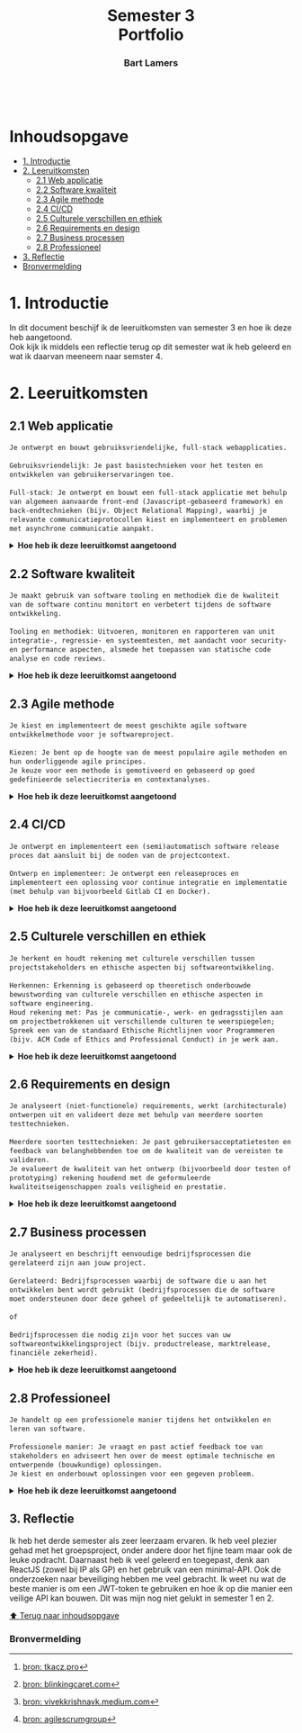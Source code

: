<h1 align="center">Semester 3<br/>Portfolio</h1>
<h3 align="center">Bart Lamers</h3>
<br/>

<p align="center"><img alt="" src="https://c.tenor.com/_DOBjnGspYAAAAAC/code-coding.gif"/></p>

# Inhoudsopgave
* [1. Introductie](#1-introductie)
* [2. Leeruitkomsten](#2-leeruitkomsten)
  * [2.1 Web applicatie](#21-web-applicatie)
  * [2.2 Software kwaliteit](#22-software-kwaliteit)
  * [2.3 Agile methode](#23-agile-methode)
  * [2.4 CI/CD](#24-cicd)
  * [2.5 Culturele verschillen en ethiek](#25-culturele-verschillen-en-ethiek)
  * [2.6 Requirements en design](#26-requirements-en-design)
  * [2.7 Business processen](#27-business-processen)
  * [2.8 Professioneel](#28-professioneel)
* [3. Reflectie](#3-reflectie)
* [Bronvermelding](#bronvermelding)

# 1. Introductie
In dit document beschijf ik de leeruitkomsten van semester 3 en hoe ik deze heb aangetoond.<br/>
Ook kijk ik middels een reflectie terug op dit semester wat ik heb geleerd en wat ik daarvan meeneem naar semster 4.



# 2. Leeruitkomsten
## 2.1 Web applicatie
```
Je ontwerpt en bouwt gebruiksvriendelijke, full-stack webapplicaties.

Gebruiksvriendelijk: Je past basistechnieken voor het testen en ontwikkelen van gebruikerservaringen toe.

Full-stack: Je ontwerpt en bouwt een full-stack applicatie met behulp van algemeen aanvaarde front-end (Javascript-gebaseerd framework) en back-endtechnieken (bijv. Object Relational Mapping), waarbij je relevante communicatieprotocollen kiest en implementeert en problemen met asynchrone communicatie aanpakt.
```
<details>
<summary><b>Hoe heb ik deze leeruitkomst aangetoond</b></summary>

####
<details>
<summary><b>Individueel project (Chefresh)</b></summary>

### 2.1.1 Project beschrijving
Chefresh is een app die is ontwikkeld in C# met gebruik van een minimale API-backend en een ReactJS-frontend.

Doel van de app: <br/>
Chefresh: de revolutionaire inventarisatie-app waarmee u uw producten in huis kunt bijhouden op houdbaarheidsdatum!
Zo kom je nooit meer voor verrassingen in de koelkast te staan en bereid je de lekkerste gerechten met etenswaren die het snelst genuttigd moeten worden.
Wel zo fijn voor onze planeet 🌍

### 2.1.4 Minimal-API of REST-API?
Chefresh versie 1 is een MVC-applicatie met 3-lagen structuur.
Dit was nodig om de leeruitkomsten uit semester 2 aan te tonen.
Nu wil ik de Chefresh app verder optimaliseren en ga ik een API maken die met een losse front-end communiceerd.
Hiervoor heb ik onderzoek gedaan naar een minimal API (zonder controllers) of een standaard API (met controllers) zie 2.1.6

### 2.1.5 Front-end
De front-end van Chefresh is gemaakt in ReactJS i.c.m. bootstrap voor react.
Ik had nog nooit eerder gewerkt met ReactJS dus het was een hele uitdaging om de web-app op de juiste manier te laten functioneren.
In de frond-end maak ik gebruik van Axios voor het versturen van calls naar de back-end.

In het begin liep ik tegen het probleem van cross-origin aan en dat mijn front-end daardoor niet kon communiceren met de back-end.
Na wat aanpassingen in de back-end was dit probleem ook verholpen.

### 2.1.6 Back-end
Ik heb dit semester opnieuw gekozen voor een backend in C# (.Net6).
In het 2e semester heb ik ook al met C# (.Net6) gewerkt met een MVC-versie van Chefresh.
Omdat ik me meer wilde verdiepen in C# heb ik niet gekozen voor een standaard REST-API met controllers aangezien dit te makkelijk zou zijn met het ombouwen van de MVC-applicatie naar een API.
Daarom heb ik gekozen voor een minimal-API, een API zonder controllers waarbij de endpoints worden aangemaakt in de program.cs.

Omdat Chefresh voornamelijk bestaat uit CRUD-acties heeft een minimal-API als voordeel dat het compacter is dan een standaard-API.
Het was wel even zoeken hoe een minimal-API werkt omdat de documentatie en implementatie er van nog niet zo breed bekend is als de standaard versie van een API.

Gaandeweg ben ik er achter gekomen dat naast de voordelen die een minimal-API met zich mee brengt er ook nadelen zijn.
Zo is het niet mogelijk om een cookie aan te maken in een endpoint, maar uitsluitend in de middleware.
Hierdoor heb ik de JWT-token niet als httpOnly-cookie kunnen meesturen en moest ik de token opslaan in de localstorage van de browser.
Meer hierover heb ik beschreven in mijn onderzoek naar veiligheid.

### 2.1.7 Hoe kan ik mijn api beveiligen tegen ongeautoriseerde toegang?
Om dit uit te zoeken heb ik onderzoek gedaan naar welke manieren er mogelijk zijn om mijn API zo goed mogelijk te beveiligen tegen ongeautoriseerde toegang.
Middels dit onderzoek ben ik er achter gekomen dat er erg veel manieren zijn om een API beter te beveiligen.

```
DOT-Framework:
- Community research
- Best good and bad practices
```

### 2.1.8 Welke manieren zijn er?
Allereerst kwam ik in het onderzoek tegen dat en verschillende design principles zijn voor het bouwen van een API.
Hierdoor kwam ik er achter dat ik een gedeelte van die principles al heb toegepast.
[https://restfulapi.net/security-essentials/]
[https://www.f5.com/labs/learning-center/securing-apis-10-best-practices-for-keeping-your-data-and-infrastructure-safe]

Denk aan:

**SSL/TSL:**
Mijn applicatie zowel front-end als back-end maken gebruik van SSL,
hierdoor is de informatie die tussen de API en client worden verstuurd versleuteld.

**Wachtwoord hashing:**
De wachtwoorden in mijn app worden gehashed opgeslagen.
Dit voorkomt dat wachtwoorden leesbaar worden opgeslagen in de database.

**Hou het simpel:**
Ik heb geen onnodige end-points of extra moeilijke end-points gemaakt. Het doel is en blijft een CRUD applicatie.
Het onnodig moeilijk maken van een end-point kan ook de beveiliging schaden.

**Geef nooit informatie over URL's vrij:**
In de URL's staan geen data zoals wachtwoorden, gebruikersnamen, emailadressen etc.
Alles wordt uitsluitend via de body meegestuurd van de front-end naar de back-end.

**Validatie op invoerparameters:**
Er vind valitatie op de invoer plaats. Als een gebuiker verkeerde data invoerd krijgt de frond-ent ook een juiste status terug van de back-end.
Het is ook onmogelijk om een verzoek te doen als de parameters niet kloppen.

Daarnaast zijn er extra mogelijkheden om een API beter te beveiligen.

Zoals: **OAuth** en **Jason Web Token (JWT)**

### 2.1.9 Wat is OAuth?
"OAuth (Open Authorization) - vaak geschreven als de nieuwste versie OAuth 2.0 - is een protocol dat wordt gebruikt om een gebruiker te authenticeren via een authenticatieserver.

Een van de handige dingen van OAuth is dat u accounttoegang op een veilige manier kunt delegeren zonder inloggegevens te delen.
In plaats van inloggegevens vertrouwt OAuth op toegangstokens.

Met behulp van toegangstokens kan een clienttoepassing de identiteit verifiëren van de gebruiker die zichzelf heeft geverifieerd." [https://supertokens.com/blog/oauth-vs-jwt#]

**Voordelen van OAuth:**

- Het is een industrie standaard voor authenticatie.
- Er zijn veel plug-en-play opties voor implementatie.
- OAuth is bewezen veilig en veel getest.
- OAuth kan gebruikt worden met bijna alle codeer-talen.

**Nadelen van OAuth:**

- OAuth is erg gecompliceerd.
- Lagere end-user privacy (denk aan de autnenticatie via een google server).
- In sommige applicaties is het over-kill.
- Geen sessie-mangement oplossing.

### 2.1.10 Wat zijn JWT-Tokens?
"Een JWT is een token dat wordt gegenereerd door de authenticatieserver en de informatie van de eindgebruiker bevat (zoals gebruikers-ID, e-mail, enz.).
De informatie is in JSON-indeling en kan efficiënt worden geverifieerd door de client met behulp van cryptografie." [https://supertokens.com/blog/oauth-vs-jwt#]

**Voordelen van JWT-Tokens:**

- JWT zijn opzichzelf staand.
- JWT biedt sterke veiligheidsgaranties.
- JWT's worden alleen op de client opgeslagen.
- Ze zijn efficiënt en snel te verifiëren.

**Nadelen van JWT-Tokens:**

- Je kunt JWT's niet intrekken zonder veel extra technische implentatie, denk aan blacklisting.
- Het is gemakkelijk om beveiligings lekken te creëren terwijl je één geheim veilig houdt.

### 2.1.11 Welke manieren zijn er om JWT-tokens te bewaren?
Voor mijn project wil ik gebruik gaan maken van JWT-tokens voor authenticatie.
Deze tokens moeten ergens worden opgeslagen, dit kan echter op verschillende manieren.
Dit ben ik verder gaan uitzoeken middels onderzoek.
Iedere manier heeft namelijk zijn voor- en zijn nadelen en deze ga ik behandelen.

**LocalStorage:**
Het opslaan van de JWT-token in localStorage heeft als voordeel dat het makkelijk toegankelijk is via JavaScript en dus daardoor gemakkelijker te beheren en op te vragen.
Daarnaast is het persistente opslag, dit houdt in dat zelfs wanneer een browser wordt afgesloten of wanneer een nieuwe tab of verversing van de pagina plaats vindt de gebruiker nog steeds geauthentiseerd is.
Dit kan voor sommige applicaties een uitkomst bieden, zeker als deze uit meerdere pagina’s bestaat zoals Chefresh.

De gemakkelijke toegankelijkheid is ook meteen de grootste valkuil van localStorage,
aangezien iedereen met kennis van JavaScript de tokens zou kunnen onderscheppen.
Dit zorgt voor een veiligheidsrisico XSS-attack.

**SessionStorage:**
Het opslaan van de JWT-token in sessionStorage heeft hetzelfde voordeel als localStorage dat het makkelijk toegankelijk is via JavaScript en dus daardoor gemakkelijker te beheren en op te vragen.
Anders dan localStorage is sessionStorage niet persistente opslag, dit houdt in dat wanneer een browser wordt afgesloten of wanneer een nieuwe tab of verversing van de pagina plaats vindt de gebruiker niet meer geauthentiseerd is.
Dit kan voor sommige applicaties een uitkomst bieden (denk aan een one-page-applicatie), maar voor mijn applicatie is dat juist niet handig.

Net als bij localStorage is de gemakkelijke toegankelijkheid ook meteen de grootste valkuil van sessionStorage,
aangezien iedereen met kennis van JavaScript de tokens zou kunnen onderscheppen.
Dit zorgt voor een veiligheidsrisico XSS-attack.

**Cookies:**
Het opslaan van een JWT-token in de cookies kan op meerdere manieren en heeft als voordeel dat ze volledig te configureren zijn.
Ook cookies zijn persistente opslag, dus net als bij localStorage blijven gebruikers geauthentiseerd.
Indien een cookie juist is geconfigureerd is het ook de veiligste oplossing en ben je tegen XSS-attacks beschermt.
Het nadeel van een “veilige” cookie is dat je deze instelt op HTTPonly, wat inhoudt dat de cookie niet meer bereikbaar is via JavaScript en enkel in de header wordt meegestuurd.
Hierdoor kun je de token dus ook niet meer gebruiken in de front-end laag om data uit te halen.
Maar ook cookies bevatten kwetsbaarheden zoals CSRF-attacks. Het is dus de vraag wat het best werkt voor je applicatie.

### 2.1.12 Conclusie: Wat is de beste manier voor mijn project?
Het bewaren van een JWT-token in een httpOnly cookie is het veiligst. Ik heb daarom ook gekeken of ik dit kan toepassen in mijn persoonlijk project.
Echter, omdat ik werk met een minimal-API kan ik alleen cookies aanmaken in de "middleware" en niet in mijn endpoints.
Het probleem is dus dat er dan al een JWT-token moet worden aangemaakt voordat een gebruiker zich kan authentiseren,
hierdoor ben ik genoodzaakt ben gebruik te maken van localstorage, omdat mijn applicatie wel persistente opslag van de token vereist. [^1], [^2], [^3].

Als ik van plan ben om een grotere applicatie te gaan maken ga ik me zeker verder verdiepen in OAuth of zelfs een combinatie van OAuth en JWT voor de beste manier van beveliging.

</details>
<br/>
<details>
<summary><b>&nbsp;Groepsproject (Ordinner)</b></summary>

### 2.1.13 Project beschrijving
Ordinner is een applicatie voor gebruik in de horeca.
De app is voorzien van meerdere frond-ends en één back-end.
Zo is er een front-end voor de restaurantgasten die via de web-app een bestelling kunnen plaatsen die vervolgens - via de API - word doorgestuurd naar de front-end voor keuken en bar.
Het was een hele uitdaging om alle requirements te verwezenlijken, maar met goed teamwork is het wel gelukt.
De stakeholders zijn bij alle opleveringen erg enthousiast geweest over het opgeleverde werk, en zijn in het hele process ook nauw betrokken geweest.

### 2.1.14 Front-end
De front-end van Ordinner is geschreven in ReactJS, ik heb me samen met Britt voornamelijk ingespannen voor het front-end gedeelte van de app.
De front-end is regelmatig aangepast op basis van nieuwe feedback van de stakeholders.
Omdat we werken in het groepsproject met agile is het project eigenlijk nooit "af", maar is er altijd ruimte voor verbetering.
Ik heb de samenwerking met Britt als erg prettig ervaren en we mogen bij zijn met het behaalde resultaat.

### 2.1.15 Back-end
De back-end van Ordinner is geschreven in JAVA spring-boot en er is gebruik gemaakt van hybernate voor het genereren van de database.
Omdat ik voornamelijk bezig ben geweest met de front-end is er niet een specifiek item uit de back-end wat ik heb gemaakt.
Wel is er veel overleg geweest tussen Maarten en Janine (team back-end) om nieuwe endpoints te maken die vervolgens gebruikt zouden worden in de front-end.

</details>


[⬆️ Terug naar inhoudsopgave](#inhoudsopgave)

</details>

## 2.2 Software kwaliteit
```
Je maakt gebruik van software tooling en methodiek die de kwaliteit van de software continu monitort en verbetert tijdens de software ontwikkeling.

Tooling en methodiek: Uitvoeren, monitoren en rapporteren van unit integratie-, regressie- en systeemtesten, met aandacht voor security- en performance aspecten, alsmede het toepassen van statische code analyse en code reviews.
```
<details>
<summary><b>Hoe heb ik deze leeruitkomst aangetoond</b></summary>

####
<details>
<summary><b>&nbsp;Individueel project (Chefresh)</b></summary>

### 2.2.1 SonarQube
Om de software kwaliteit van mijn app te controleren heb ik gebruik gemaakt van SonarQube.
Ik heb hiervoor SonarQube geinstalleerd op mijn eigen server.<br/>
Via github-actions wordt er bij iedere push op de main branch middelds een yaml file een build van het project uitgevoerd en als deze geslaagd is wordt de code doorgestuurd naar het SonarQube dashboard.

Na de eerste keer dat SonarQube de code heeft gescand had de back-end de volgende issues:
* 28 bugs
* 71 code smells
* 0 vulnerabilities
* 0 security hotspot(s)

![img.png](images/IPBackEnd-Sonar-1-12-19-53.png)

### 2.2.2 End2End testing
Om het project end2end te testen heb ik gebruik gemaakt van cypress.<br/>
Hiervoor heb ik eerst uitgevoerd:
```
npm install cypress --save-dev
```
Daarna:
```
npx cypress open
```
Toen opende Cypress:

![img.png](images/first-opened-cypress.png)

Vervolgens opende dit dashboard in firefox:

![img.png](images/first-opened-cypress-dashboard.png)

Na het schrijven van een eerste simpele test, de homepage inladen liep ik meteen tegen errors aan:

![img.png](images/IP-Front-end-first-cypress-result.png)

Dit komt omdat ik de homepage en navbar aan wil passen op basis van de ingelogde gebruiker, maar als een gebruiker nog niet is ingelogd kan de fornt-end deze data niet op halen uit de backend.
Dit zorgt dus voor problemen. Om dit op te lossen heb ik een 'sub'-navbar en homepage gemaakt die worden ingeladen zolang een user nog niet is ingelogd.

</details>
<br/>
<details>
<summary><b>&nbsp;Groepsproject (Ordinner)</b></summary>

### 2.2.3 SonarQube
Om de software kwaliteit van het groepsproject te controleren heb ik gebruik gemaakt van SonarQube.
Ik heb hiervoor de sonarqube installatie gebruikt van mijn eigen server.<br/>
Via github-actions wordt er bij iedere push en/of pull-request op de master branch middelds een yaml file een build van het project uitgevoerd en als deze geslaagd is wordt de code doorgestuurd naar het SonarQube dashboard.

Na de eerste keer dat SonarQube de code heeft gescand had de back-end de volgende issues:
  * 3 bugs
  * 43 code smells
  * 8 vulnerabilities
  * 1 security hotspot(s)

![img.png](images/GPBackEnd-Sonar-7-12-10-35.png)

Ik heb daarna samen met Janine diverse oplossingen doorgevoerd, daarna had de code de volgende issues:
  * 0 bugs
  * 46 code smells
  * 8 vulnerabilities
  * 0 security hotspot(s)

![img.png](images/GPBackEnd-Sonar-7-12-11-56.png)

Op moment van schrijven (7 december 2022) scooren Reliability, Security Review en Maintainability een 'A' en Security een 'E'

![img.png](images/GPBackEnd-Sonar-7-12-2022.png)

</details>


[⬆️ Terug naar inhoudsopgave](#inhoudsopgave)

</details>

## 2.3 Agile methode
```
Je kiest en implementeert de meest geschikte agile software ontwikkelmethode voor je softwareproject.

Kiezen: Je bent op de hoogte van de meest populaire agile methoden en hun onderliggende agile principes.
Je keuze voor een methode is gemotiveerd en gebaseerd op goed gedefinieerde selectiecriteria en contextanalyses.
```
<details>
<summary><b>Hoe heb ik deze leeruitkomst aangetoond</b></summary>

### 2.3.1 Wat is agile?
"Agile betekent letterlijk – behendigheid, wendbaar of lenigheid.
Het is een manier van werken waarbij behendigheid voorop staat.
Een organisatie dat een project uitvoert vanuit de Agile methodiek is ervan bewust dat omstandigheden veranderen, 
en weet hier slim op in te spelen. Klanttevredenheid staat voorop." [https://leansixsigmagroep.nl/lean-agile-en-six-sigma/wat-is-agile/]

![Agile Development Cycle](images/agiledevelopment.png)

De 12 basisprincipes van Agile werken zijn vastgelegd in het "Agile manifesto" dat in 2001 door 17 programmeurs is opgesteld.
Dit zijn de 12 principes [http://agilemanifesto.org/iso/nl/principles.html]:
1. Onze hoogste prioriteit is het tevredenstellen van de klant door het vroegtijdig en voortdurend opleveren van waardevolle software.
2. Verwelkom veranderende behoeftes, zelfs laat in het ontwikkelproces. Agile processen benutten verandering tot concurrentievoordeel van de klant.
3. Lever regelmatig werkende software op. Liefst iedere paar weken, hooguit iedere paar maanden.
4. Mensen uit de business en ontwikkelaars moeten dagelijks samenwerken gedurende het gehele project.
5. Bouw projecten rond gemotiveerde individuen. Geef hen de omgeving en ondersteuning die ze nodig hebben en vertrouw erop dat ze de klus klaren.
6. De meest efficiënte en effectieve manier om informatie te delen in en met een ontwikkelteam is door met elkaar te praten.
7. Werkende software is de belangrijkste maat voor voortgang.
8. Agile processen bevorderen constante ontwikkeling. De opdrachtgevers, ontwikkelaars en gebruikers moeten een constant tempo eeuwig kunnen volhouden.
9. Voortdurende aandacht voor een hoge technische kwaliteit en voor een goed ontwerp versterken agility.
10. Eenvoud, de kunst van het maximaliseren van het werk dat niet gedaan wordt, is essentieel.
11. De beste architecturen, eisen en ontwerpen komen voort uit zelfsturende teams.
12. Op vaste tijden, onderzoekt het team hoe het effectiever kan worden en past vervolgens zijn gedrag daarop aan.

Video:


[![Wat is agile werken?](https://img.youtube.com/vi/jppqK9UVWas/0.jpg)](https://www.youtube.com/embed/jppqK9UVWas)

Agile houdt dus in het kort in: Met als doel klanttevredenheid een project uitvoeren en deze middels flexibiliteit, atonomie en feedback verbeteren.

### 2.3.2 Welke vormen van agile zijn er?
Agile heeft meerder principes en om die toepasbaar te maken zijn er verschillende werkwijzen en deliverymodellen.
Dit zijn een aantal werkwijzen op een rij:
1. Scrum
2. Extreme Programming (XP)
3. Kanban
4. Lean Software development 
5. Feature Driven Developent (FDD)
6. Scaled agile framework (SAFe)
7. SNAP (Scaled Network Agile Portfolio)
8. Agile portfolio management 
9. Spotify model 
10. Waterval

Ik heb een aantal wekwijzen uitgewekt omdat deze regelmatig worden gebruikt in softwaredevelopment:

**Scrum:**
"Scrum is een procesraamwerk dat wordt gebruikt om productontwikkeling en ander kenniswerk te beheren.
Scrum is empirisch in die zin dat het teams een middel biedt om een hypothese op te stellen over hoe zij denken dat iets werkt, het uit te proberen, na te denken over de ervaring en de juiste aanpassingen te maken.
Dat wil zeggen, wanneer het raamwerk correct wordt gebruikt.
Scrum is zo gestructureerd dat teams praktijken uit andere raamwerken kunnen integreren waar ze zinvol zijn voor de context van het team."

kernpunten:
* Commitment
* Moed
* Focus
* Openheid
* Respect

**Extreme Programming (XP):**
"Extreme Programming (XP) is een flexibel raamwerk voor softwareontwikkeling dat tot doel heeft software van hogere kwaliteit en een hogere levenskwaliteit voor het ontwikkelingsteam te produceren.
XP is het meest specifieke van de agile frameworks met betrekking tot geschikte engineeringpraktijken voor softwareontwikkeling."
kernpunten:
* Communicatie
* Simplisme
* Feedback
* Moed
* Respect

**Kanban:**
"De Kanban-methode is een middel om stroomsystemen voor kenniswerk te ontwerpen, te beheren en te verbeteren.
De methode stelt organisaties ook in staat om te beginnen met hun bestaande workflow en evolutionaire verandering te stimuleren.
Dit kunnen ze doen door hun werkstroom te visualiseren, onderhanden werk (OHW) te beperken en te stoppen met beginnen en beginnen met afmaken.
De Kanban-methode dankt zijn naam aan het gebruik van kanban - visuele signaleringsmechanismen om onderhanden werk te controleren voor immateriële werkproducten."

kernpunten:
* Transparant
* Balans
* Samenwerking
* Klant gericht
* Workflow
* Leiderschap
* Begrijpen
* Akkoord
* Respect

### 2.3.3 Conclusie
Agile werken heeft de industrie veranderd door op een andere manier te kijen naar hoe een eindproduct tot stand komt.
Persoonlijk vind ik het ook een prettige manier van werken omdat je uitgaat van het kunnen van een individu binnen een groep.
Daarnaast vind ik het erg fijn om ook visueel te werken, zo heb je altijd duidelijk wat er nog gedaan moet worden en wat nog kan worden verbeterd.
Het enige nadeel aan Agile vind ik dat een project nooit "af" is, er zijn altijd wel punten die verbeterd kunnen worden en ik vind het persoonlijk ook wel fijn om te weten wanneer een project wel "afgerond is".


<details>
<summary><b>&nbsp;Groepsproject (Ordinner)</b></summary>
In het groepsproject maken we gebruik van een mix tussen kanban en scrum.
We hebben hiervoor gekozen omdat we met kanban de planning inzichtelijk kunnen maken voor iedereen,
en met scrum werken in spints waardoor we om de 3 weken ons werk kunnen evalueren met een stakeholder.
De feedback die we daar ontvangen kunnen we dan oppakken in de volgende sprint, hierdoor zijn we extra felxibel.
De workflow veranderd iedere sprint en maken we een product wat het best aansluit bij de wensen van de stakeholder.

Voor documantatie maken we gebruik van Jira, in Jira hebben we een planbord (Kanban) en staan sprints uitgeschreven met UserStories -> requirments.

voorbeeld van ons board:

![kanban bord](images/GP-KanbanBoard.png)

voorbeeld van een sprint planning:

![Sprint planning](images/GP-Sprint_planning.png)

Ook houden we per taak bij hoeveel tijd we verwachten dat de taak zou kosten en hoeveel tijd de taak uiteindleijk aan tijd heeft gekost.

</details>

[https://www.agilealliance.org/resources/books/introduction-agile-methods/]
[https://www.agilealliance.org/glossary/kanban/#q=~(infinite~false~filters~(postType~(~'page~'post~'aa_book~'aa_event_session~'aa_experience_report~'aa_glossary~'aa_research_paper~'aa_video)~tags~(~'kanban))~searchTerm~'~sort~false~sortDirection~'asc~page~1)]
[https://www.agilealliance.org/glossary/scrum/#q=~(infinite~false~filters~(postType~(~'page~'post~'aa_book~'aa_event_session~'aa_experience_report~'aa_glossary~'aa_research_paper~'aa_video)~tags~(~'scrum))~searchTerm~'~sort~false~sortDirection~'asc~page~1)]
[https://www.agilealliance.org/glossary/xp/]



[⬆️ Terug naar inhoudsopgave](#inhoudsopgave)

</details>

## 2.4 CI/CD
```
Je ontwerpt en implementeert een (semi)automatisch software release proces dat aansluit bij de noden van de projectcontext.

Ontwerp en implementeer: Je ontwerpt een releaseproces en implementeert een oplossing voor continue integratie en implementatie (met behulp van bijvoorbeeld Gitlab CI en Docker).
```
<details>
<summary><b>Hoe heb ik deze leeruitkomst aangetoond</b></summary>

####
<details>
<summary><b>Individueel project (Chefresh)</b></summary>

Voor de CI/CD heb ik gebruikt gemaakt van Github Actions. De flow van mijn pipeline ziet er als volgt uit:<br/>
1. Zodra er een nieuwe "push" is op de main branch word de pipeline gestart.
2. De code word gebuild en vervgolgens gestest door SonarQube.
3. Als de code door de test van SonarQube heen komt word er via SSH verbinding gemaakt met mijn server en word de nieuwe code naar de server "gepulled".
4. Zodra de code succesvol is bijgewerkt, wordt de appilactie gestopt en opnieuw opgestart.

Als stap 2 niet succesvol is, gaan stap 3 en 4 niet door.<br/>
Als stap 2 en 3 niet succesvol zijn gaat stap 4 niet door.

Ik heb de credentials als secret toegevoegd aan mijn repository waardoor deze voor niemand zichtbaar zijn.<br/>
Zo ziet mijn yaml-file er uit:<br/>
```
name: Build
on:
  push:
    branches:
      - main # or the name of your main branch

jobs:
  build:
    name: build and test
    runs-on: windows-latest
    defaults:
      run:
        working-directory: Chefresh-MinimalAPI
    steps:
      - name: Set up JDK 11
        uses: actions/setup-java@v1
        with:
          java-version: 1.11
      - uses: actions/checkout@v2
        with:
          fetch-depth: 0  # Shallow clones should be disabled for a better relevancy of analysis
      - name: Cache SonarQube packages
        uses: actions/cache@v1
        with:
          path: ~\sonar\cache
          key: ${{ runner.os }}-sonar
          restore-keys: ${{ runner.os }}-sonar
      - name: Cache SonarQube scanner
        id: cache-sonar-scanner
        uses: actions/cache@v1
        with:
          path: .\.sonar\scanner
          key: ${{ runner.os }}-sonar-scanner
          restore-keys: ${{ runner.os }}-sonar-scanner
      - name: Install SonarQube scanner
        if: steps.cache-sonar-scanner.outputs.cache-hit != 'true'
        shell: powershell
        run: |
          New-Item -Path .\.sonar\scanner -ItemType Directory
          dotnet tool update dotnet-sonarscanner --tool-path .\.sonar\scanner
      - name: Build and analyze
        env:
          GITHUB_TOKEN: ${{ secrets.GITHUB_TOKEN }}  # Needed to get PR information, if any
        shell: powershell
        run: |
          .\.sonar\scanner\dotnet-sonarscanner begin /k:"ChefreshMinimalAPI" /d:sonar.login="${{ secrets.SONAR_TOKEN }}" /d:sonar.host.url="${{ secrets.SONAR_HOST_URL }}" /d:sonar.qualitygate.wait=true
          dotnet build
          .\.sonar\scanner\dotnet-sonarscanner end /d:sonar.login="${{ secrets.SONAR_TOKEN }}"
  
  deploy:
    name: deploy
    needs: build
    runs-on: ubuntu-latest
    steps:
      - name: Deploy .Net Minimal-API
        uses: appleboy/ssh-action@v0.1.2
        with:
          host: ${{secrets.SSH_HOST}}
          key: ${{secrets.SSH_KEY}}
          username: ${{secrets.SSH_USERNAME}}
          
          
          script: |
          
            cd /var/www/chefreshMinimalAPI/ChefreshMinimalAPI
            
            git pull git@github.com:LamersBart/ChefreshMinimalAPI.git
            
            echo 'deployment succesful to DigitalOcean'
  
  publish:
    name: publish
    needs: [build, deploy]
    runs-on: ubuntu-latest
    steps:
      - name: Deploy .Net Minimal-API
        uses: appleboy/ssh-action@v0.1.2
        with:
          host: ${{secrets.SSH_HOST}}
          key: ${{secrets.SSH_KEY}}
          username: ${{secrets.SSH_USERNAME}}
          
          
          script: |
          
            systemctl stop chefreshMinimalAPI.service
            
            cd /var/www/chefreshMinimalAPI/ChefreshMinimalAPI/Chefresh-MinimalAPI
            
            dotnet build
            
            dotnet publish
            
            cd ~
            
            systemctl daemon-reload
            
            systemctl start chefreshMinimalAPI.service
            
            echo 'publish succesful to dev.chefresh.nl'

```

Om deze pipleline werkend te krijgen heb ik eerst een paar stappen moeten doorlopen op het volledig automatich te laten werken.<br/>
Zo heb ik eenmalig het project via terminal moeten binnenhalen op de server en heb ik een .service file aangemaakt die het starten van de applicatie makkelijker maakt. Ook heb ik eenmalig nginx moeten configureren dat wanneer de server draait deze ook bereikbaar is via dev.chefresh.nl.

</details>

[⬆️ Terug naar inhoudsopgave](#inhoudsopgave)

</details>

## 2.5 Culturele verschillen en ethiek
```
Je herkent en houdt rekening met culturele verschillen tussen projectstakeholders en ethische aspecten bij softwareontwikkeling.

Herkennen: Erkenning is gebaseerd op theoretisch onderbouwde bewustwording van culturele verschillen en ethische aspecten in software engineering.
Houd rekening met: Pas je communicatie-, werk- en gedragsstijlen aan om projectbetrokkenen uit verschillende culturen te weerspiegelen; Spreek een van de standaard Ethische Richtlijnen voor Programmeren (bijv. ACM Code of Ethics and Professional Conduct) in je werk aan.
```
<details>
<summary><b>Hoe heb ik deze leeruitkomst aangetoond</b></summary>

####
<details>
<summary> <b>Culturele verschillen</b></summary>

### 2.5.1 Wat is cultuur?
Cultuur is een door de mens gemaakt sociaal construct.
Het is een set van gedragingen, tradities, geschreven- en ongeschreven regels, symbolen, normen en waarden van een groep mensen.
Per land, en zelfs per continent zijn er andere culturen.
Een cultuur zegt ook iets over de identiteit van een persoon, de cultuur zorgt dat een persoon zich ook "thuis" voelt in zijn of haar land.
Omdat een cultuur zoveel zegt over de identiteit van een persoon en zijn of haar kijk op de wereld is het belangrijk om rekeing te houden met andere culturen.
Iets wat voor ons Nederlanders heel normaal is, hoeft voor een Japanner niet normaal te zijn.

### 2.5.2 Wat zijn bekende dimensies van culturele verschillen?

```
DOT-Framework:
- Community research
- Literature study
```

Er zijn verschillende theorieen over culturele verschillen zoals de hofstede theorie, ik ga hier dan ook verder op in.

**Power Distance:**
word gedefinieerd als de mate waarin minder machtige leden van organisaties of instituties (zoals familie) het accepteren en verwachten dat macht onevenredig verdeeld is.
De aanname is dat het niveau van ongelikheid zowel door leiders als volgers word goedgekeurd.
Er kan sprake zin van een kleine ofwel een grote power distance.
• Een land met een kleine power distance word gekenmerkt door het gelijk behandelen van iedereen; oudere mensen worden nauwelilks gerespecteerd en kinderen worden behandeld als geliken. Op het gebied van de overheid geld de stem van de meerderheid en corruptie komt nauwelliks voor.
• Een grote power distance kent just wel een hierarchische samenleving met ongelijkheid en corruptie. Ook gehoorzamen kinderen hun ouders in grotere mate en is er meer respect richting ouderen.

**Uncertainty Avoidence:**
of ook wel het vermijden van onzekere situaties, gaat over de manier waarop een samenleving omgaat met de tolerantie die zij hebben voor ambiguîteit.
Het geeft een indicatie van in hoeverre leden van een samenleving zich (on)comfortabel voelen tegenover ongestructureerde situaties.
Ongestructureerde situaties worden omschreven als nieuwe, niet bekende, verassende en anders dan normale situaties.
Culturen die zich hier oncomfortabel bij voelen zullen deze situaties proberen te vermijden door strikte gedragscodes, wetgeving en regels.
In culturen met en sterke uncertainty avoidance ziet men ook vaak dat men meer emotioneel is en gemotiveerd word door innerlijke angst.
Het tegenovergestelde type is meer tolerant tegenover meningen van anderen. Hosted onderscheidde weer een zwakke en een sterke uncertainty avoidance in samenlevingen:
• Bij een zwakke uncertainty avoidance word elke dag genomen zoals die komt, is er weinig stress/angst. Op het gebied van overheid worden inwoners gezien als competent tegenover autoriteiten.
• Bij een sterke uncertainty avoidance word de onzekerheid in het leven gevoeld als een continue dreiging die aangevochten met worden, is er meer stress/angst. Op het gebied van overheid is er een emotionele behoefte aan regels, ook al worden deze niet nageleefd en worden de inwoners als incompetent gezien tegenover de autoriteiten.

**Masculinity vs Feminity:** 
verwist naar de rollenverdeling tussen gender in en samenleving.
Uit de gegevens van IBM kwam naar voren dat mannen en vrowen andere warden hebben.
Mannen zijn meer gericht op assertiviteit en competitiviteit en vrouwen zijn meer gericht op verzorgen en bescheidenheid.
De assertieve poule word masculiniteit genoemd en de verzorgende poule feminisme.
In Japan is bijvoorbeeld masculiniteit hoog en in Nederland just laag.

**Induvilusm / Collectivism:**
Individualisme is het tegenovergestelde van collectivisme en gat over de mate waarin mensen geïntegreerd zijn in groepen.
In individualistische culturen zin de banden tussen individuen los; er word verwacht dat iedereen voor zichzelf en zijn familie zorgt.
In collectivistische culturen zijn mensen vaak vanaf de geboorte geintegreerd in groepen met een hoge cohesie, waarbij onvoorwaardelijke loyaliteit en steun word verwacht.
Hofstede onderscheidde verschillende kenmerken van en individualistische en collectivistische cultuur.

Verschillen tussen Nederland, VS, India en China:
![Nederland, VS, India en China](images/hofstede-NL-USA-IN-CH.png)

https://www.hofstede-insights.com/country-comparison/

Dimensionalizing Cultures: The Hofstede Model in Context. Hofstede, G. (2011).

Shiraev, E. B., & Levy, D. A. (2017). Cross-Cultural psychology. Critical thinking and contemporary apllications (6th ed.). New York, NY: Routledge.

Athena Summary. (2020). Culturele Psychologie: Samenvatting van de stof, Tilburg University. (TSB-TiU-007).

### 2.5.3 Voorbeelden van culturele verschillen die ik in mijn studie of leven heb ervaren. Hoe verklaar ik deze verschillen?


### 2.5.4 Wat is mijn cultuur?
![nederland](images/hofstede-nederland.png)


</details>
<br/>
<details>
<summary> <b>Ethiek en ICT</b></summary>

### 2.5.5 Vraagstukken met betrekking tot softwareontwikkeling
Omdat ethiek een belangrijke factor is in de ontwikkeling van software en momenteel met de opruk van AI een veelbesroken topic is,
heb ik de vraag: "Wat zijn ethische vraagstukken met betrekking tot softwareontwikkeling?" gesteld aan de gloednieuwe chat-AI (ChatGPT) van openAI.
het antwoord van de chatbot was:

"Ethische vraagstukken met betrekking tot softwareontwikkeling kunnen betrekking hebben op een breed scala aan onderwerpen,
afhankelijk van de context waarin de software wordt ontwikkeld en gebruikt.
Sommige voorbeelden van dergelijke vraagstukken kunnen zijn:

Privacy: software kan worden gebruikt om persoonlijke informatie te verzamelen en te gebruiken op manieren die de gebruiker niet verwacht of die de privacy van de gebruiker schaden.
Het is de verantwoordelijkheid van de softwareontwikkelaar om ervoor te zorgen dat dergelijke activiteiten worden voorkomen en dat de gebruikers worden beschermd.

Discriminatie: software kan worden gebruikt om discriminatie te bevorderen,
bijvoorbeeld door mensen te selecteren voor bepaalde banen of diensten op basis van hun ras, geslacht of seksuele geaardheid.
Het is de verantwoordelijkheid van de softwareontwikkelaar om ervoor te zorgen dat dergelijke praktijken niet worden bevorderd door de software.

Veiligheid: software kan worden gebruikt om mensen in gevaar te brengen, bijvoorbeeld door fouten in de code die leiden tot onveilige situaties.
Het is de verantwoordelijkheid van de softwareontwikkelaar om ervoor te zorgen dat dergelijke situaties worden voorkomen door grondig te testen en te controleren op fouten.

Toegang tot informatie: software kan worden gebruikt om toegang tot informatie te beperken of te verhinderen,
bijvoorbeeld door middel van beperkende licenties of digitale rechtenbeheersystemen.
Het is de verantwoordelijkheid van de softwareontwikkelaar om ervoor te zorgen dat de software niet wordt gebruikt om toegang tot informatie te beperken of te verhinderen voor degenen die er recht op hebben."

### 2.5.6 Conclusie
Zoals je ziet, is de technologie al erg ver. Deze chatbot opzich is al een entichse kwestie.
Gaat de mens niet te ver met de onwikkeling van technoligische inlelligentie, waar houdt het op?

Het is dus goed om altijd oplettend te zijn met welke doelen je uiteindelijk de software wil gaan gebruiken,
maar ook niet onbelangrijk met welke doelen de software misbruikt kan worden en welke gevolgen dit heeft voor je medemens.

Buiten de door AI genoemde onderwerpen kleven er nog veel meer etichse kwesties aan softwareontwikkeling.
Een mooi voorbeeld is het groepsproject, een restaurant app gemaakt voor gemak en efficentie in het hele procces.
Maar het gemak komt ook met een prijs, namelijk dat er ook minder persooneel nodig zal zijn ik het restaurant.
Onze applicatie zorgt dus indirect ook voor het feit dat mensen die nu een baan hebben deze kwijt gaan raken omdat ze overbodig zijn.

### 2.5.7 Toepassingen in de applicatie
<details>
<summary><b>&nbsp;Individueel project (Chefresh)</b></summary>

Met chefresh moet ik vooral rekening houden dat de data goed beveiligt is en blijft.
Gezien het hier om redelijk sensitieve data gaat wil je niet dat dit op straat komt te liggen.
casus: stel een gebruiker heeft de afgelopen 5 jaar vastgelegd wat hij heeft gegeten / op voorraad heeft.
Mocht deze data op straat komen te liggen en bijvoorbeeld een zorgverzekeraar gaat er mee aan de haal zou die zomaar de premie kunnen aanpassen omdat de persoon in kewestie te ongezond of slecht zou eten.
Dat is een scenario wat je koste wat het kost wilt voorkomen. Maar het is helaas ook niet mogelijk alle data volledig te annominiseren.

Ook heb ik het formulier op canvas ingeveuld voor mijn project:

![ethics](images/IP-ethics.png)

</details>
<br/>
<details>
<summary><b>&nbsp;Groepsproject (Ordinner)</b></summary>

Met Ordinner moeten we vooral reking houden met de impact die de app heeft voor de structuur binnen een bedrijf.
Zo zullen er ontslagen vallen onder het barpersoneel omdat deze minder taken hoeven uit te voeren.
En zal er sowiezo een verandring komen voor de werkzaamheden van het personeel wat wel blijft werken.

Ook heb ik het formulier op canvas ingevuld voor het groepsproject:

![ethics](images/GP-ethics.png)

</details>

</details>


[⬆️ Terug naar inhoudsopgave](#inhoudsopgave)

</details>

## 2.6 Requirements en design
```
Je analyseert (niet-functionele) requirements, werkt (architecturale) ontwerpen uit en valideert deze met behulp van meerdere soorten testtechnieken.

Meerdere soorten testtechnieken: Je past gebruikersacceptatietesten en feedback van belanghebbenden toe om de kwaliteit van de vereisten te valideren.
Je evalueert de kwaliteit van het ontwerp (bijvoorbeeld door testen of prototyping) rekening houdend met de geformuleerde kwaliteitseigenschappen zoals veiligheid en prestatie.
```
<details>
<summary><b>Hoe heb ik deze leeruitkomst aangetoond</b></summary>

####
<details>
<summary><b>&nbsp;Individueel project (Chefresh)</b></summary>

### 2.6.1 User stories
De user stories heb ik beschreven bij de [issues](https://github.com/LamersBart/S3-Portfolio/issues).
</br>
Ik heb voor de user stories het volgende format gebruikt. [^4]
* Als: (klant)
* Wil ik: (beschrijving van datgene dat ontwikkeld moet worden)
* Zodat ik: (beschrijving van de reden waarom dat ontwikkeld moet worden)

### 2.6.2 Requirements
* Front-end language: ReactJS
* Back-end language: .NET 6
* Backend bestaat uit een Minimal API zodat de app ook door derden kan worden geïmplementeerd
* MySQL Database voor het bijhouden van producten en voorraad

### 2.6.3 Design

#### conceptueel model:

![Conceptueel Model (ERD)](images/Individueel-Project-Chefresh-ERD-Conceptueel-Model.png)

#### C4-Model:

![C4-Model](images/Individueel-Project-Chefresh-C4-model.png)

</details>
<br/>
<details>
<summary><b>&nbsp;Groepsproject (Ordinner)</b></summary>

### 2.6.4 User stories
User-stories staan bescheven in Jira:

![user stories](images/GP-UserStories.png)

### 2.6.5 Design
Voor het groepsproject heb ik me voornamelijk bezig gehouden met front-end.
Ik heb hier ook designs en wireframes voor gemaakt.
Na goedkeuring en opmerkingen van de stakeholders zijn deze designs verwekt tot het eindresultaat

Wireframe <a href="https://www.sketch.com/s/8c5fc696-7497-4b51-8202-7c120f0a2fe2/prototype/a/5AC3CB5E-4325-450B-A216-F6D7D8AA4C84" target="_blank">(interactieve link)</a>:

![img.png](images/GP-wireframe.png)

Daarnaast heb ik ook het design werk van Janine uitgevoerd tot een eindproduct, denk aan het keuken dashboard van ons groepsproject;

#### idee:

![idee Janine keuken](images/GP-idee-janine-keuken.png)

#### uitwerking:

![uitwerking frontend keuken](images/GP-frontend-keuken.png)

#### C4-Model:

![C4 model Ordinner](images/OrDinner-C4-Model.png)

#### Database diagram:

![Database diagram](images/GP-ordinner-database-diagram.png)

</details>

[⬆️ Terug naar inhoudsopgave](#inhoudsopgave)

</details>

## 2.7 Business processen
```
Je analyseert en beschrijft eenvoudige bedrijfsprocessen die gerelateerd zijn aan jouw project.

Gerelateerd: Bedrijfsprocessen waarbij de software die u aan het ontwikkelen bent wordt gebruikt (bedrijfsprocessen die de software moet ondersteunen door deze geheel of gedeeltelijk te automatiseren).

of

Bedrijfsprocessen die nodig zijn voor het succes van uw softwareontwikkelingsproject (bijv. productrelease, marktrelease, financiële zekerheid).
```
<details>
<summary><b>Hoe heb ik deze leeruitkomst aangetoond</b></summary>

####
<details>
<summary><b>&nbsp;Groepsproject (Ordinner)</b></summary>

Voor het groepsproject heb ik een business process van de Bar gemaakt.
Van dit process heb ik twee versies gemaakt, een zonder het gebruik van onze app en een met gebruik van onze app.

#### Met app:

![with-app](images/GP-BusinessProcces_bar_with_app.png)

#### Zonder app:

![without-app](images/GP-BusinessProcces_bar_without_app.png)

#### Conclusie:

Met gebruik van onze app zal je minder bar-personeel nodig hebben dan zonder het begruik van onze app.
Dit is duidelijk te zien in het aantal handelingen dat aanzienelijk minder is voor het bar-personeel met de app.
Naast dat dit efficentie met zich meebrengt voor het hele procces brengt dit ook etichse bezwaren met zich mee.
Een gedeelte van het bar-personeel zal zijn baan verliezen en de rest zal een andere werkwijze / handelingen moeten accepteren.

Tijdens het vragen van feedback aan Samuil heeft samuil ook laten zien dat ik bepaalde elementen in mijn diagram had kunnen verbeteren door gebuik te maken van het "Business Process Model and Notation".
In dit model word niet gebuik gemaakt van een ja -> nee situatie als er bijvoorbeeld gewacht moet worden,
dan word er een icoontje van een klok gebruikt.
Deze notatie zal ik dan ook zeker de volgende keer wanneer ik een business proces moet maken gebruiken.

</details>

[⬆️ Terug naar inhoudsopgave](#inhoudsopgave)

</details>

## 2.8 Professioneel
```
Je handelt op een professionele manier tijdens het ontwikkelen en leren van software.

Professionele manier: Je vraagt en past actief feedback toe van stakeholders en adviseert hen over de meest optimale technische en ontwerpende (bouwkundige) oplossingen.
Je kiest en onderbouwt oplossingen voor een gegeven probleem.
```
<details>
<summary><b>Hoe heb ik deze leeruitkomst aangetoond</b></summary>

####
<details>
<summary><b>&nbsp;Individueel project (Chefresh)</b></summary>

Ik heb dit semester diverse gesprekken gehad met Jean Paul over het individueel project en over mijn omstandigheden thuis.
Zo heb ik op tijd aan gegeven vast te lopen op het bedenken van een nieuw idee en heb ik besproken hoe ik toch een uitdaging kan hebben bij het overdoen van mijn project uit semster 2.
Zie hieronder een screenshot van feedpusle:

![feedpulse Jean Paul](images/IP-Feedpulse-Jean_Paul.png)

</details>
<br/>
<details>
<summary><b>&nbsp;Groepsproject (Ordinner)</b></summary>

Ik heb in dit semester een fijne samenwerking gehad met het projectgroepje (Britt, Cas, Janine en Maarten).
We hebben goed met elkaar overlegd en dat heeft geresulteerd in een mooi eindresultaat.
Af en toe had ik moeite met om 09:00 uur op school te zijn, ook dit is met elkaar besproken en zijn we uit gekomen.
Iederen heeft even hard gewerkt aan het groepsproject en er zijn geen vervelende momenten geweest.

Ik had dit semster wel meer gesprekken mogen voeren met Samuil, dat is er een beetje tussenin geschoten.
In een volgend semster zou ik dat beter aanpakken.
Hieronder een screenshot van feedpulse:

![feedpulse Samuil](images/GP-Feedpulse-Samuil.png)


Ook aan de peer2peer beoordeling is de zien dat de samerwerking goed is verlopen.
Hieronder een screenshot van feedpulse:

![feedpulse groepsproject](images/GP-Feedpulse-Groepsproject.png)

</details>

[⬆️ Terug naar inhoudsopgave](#inhoudsopgave)

</details>

## 3. Reflectie
Ik heb het derde semester als zeer leerzaam ervaren. Ik heb veel plezier gehad met het groepsproject, onder andere door het fijne team maar ook de leuke opdracht.
Daarnaast heb ik veel geleerd en toegepast, denk aan ReactJS (zowel bij IP als GP) en het gebruik van een minimal-API. Ook de onderzoeken naar beveiliging hebben me veel gebracht.
Ik weet nu wat de beste manier is om een JWT-token te gebruiken en hoe ik op die manier een veilige API kan bouwen. Dit was mijn nog niet gelukt in semester 1 en 2.

[⬆️ Terug naar inhoudsopgave](#inhoudsopgave)

### Bronvermelding
[^1]: [bron: tkacz.pro](https://tkacz.pro/how-to-securely-store-jwt-tokens/)
[^2]: [bron: blinkingcaret.com](https://www.blinkingcaret.com/2018/07/18/secure-an-asp-net-core-web-api-using-cookies/)
[^3]: [bron: vivekkrishnavk.medium.com](https://vivekkrishnavk.medium.com/using-jwts-as-http-only-cookies-with-react-js-a301991fdfa6)
[^4]: [bron: agilescrumgroup](https://agilescrumgroup.nl/wat-is-een-user-story/)
[^5]: [bron: acm.org](https://www.acm.org/code-of-ethics)
[^]: [bron: ]()
[^]: [bron: ]()
[^]: [bron: ]()
[^]: [bron: ]()
[^]: [bron: ]()